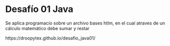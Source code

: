 <h1>Desafío 01 Java</h1> 
<p> Se aplica programacío sobre un archivo bases htlm, en el cual atraves de un cálculo matemático debe sumar y restar  </p>
https://droopytex.github.io/desafio_java01/
